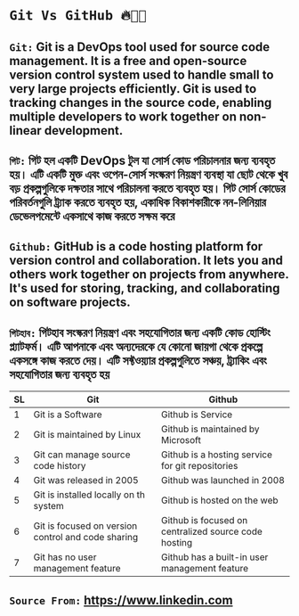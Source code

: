 # `Git Vs GitHub 🔥📑📌`

## `Git:` Git is a DevOps tool used for source code management. It is a free and open-source version control system used to handle small to very large projects efficiently. Git is used to tracking changes in the source code, enabling multiple developers to work together on non-linear development.

## `গিট:` গিট হল একটি DevOps টুল যা সোর্স কোড পরিচালনার জন্য ব্যবহৃত হয়। এটি একটি মুক্ত এবং ওপেন-সোর্স সংস্করণ নিয়ন্ত্রণ ব্যবস্থা যা ছোট থেকে খুব বড় প্রকল্পগুলিকে দক্ষতার সাথে পরিচালনা করতে ব্যবহৃত হয়। গিট সোর্স কোডের পরিবর্তনগুলি ট্র্যাক করতে ব্যবহৃত হয়, একাধিক বিকাশকারীকে নন-লিনিয়ার ডেভেলপমেন্টে একসাথে কাজ করতে সক্ষম করে

## `Github:` GitHub is a code hosting platform for version control and collaboration. It lets you and others work together on projects from anywhere. It's used for storing, tracking, and collaborating on software projects.

## `গিটহাব:` গিটহাব সংস্করণ নিয়ন্ত্রণ এবং সহযোগিতার জন্য একটি কোড হোস্টিং প্ল্যাটফর্ম। এটি আপনাকে এবং অন্যদেরকে যে কোনো জায়গা থেকে প্রকল্পে একসঙ্গে কাজ করতে দেয়। এটি সফ্টওয়্যার প্রকল্পগুলিতে সঞ্চয়, ট্র্যাকিং এবং সহযোগিতার জন্য ব্যবহৃত হয়

<table>
  <thead>
    <tr>
      <th>SL</th>
       <th>Git</th>
      <th>Github</th>
    </tr>
   </thead>
   <tbody>
     <tr>
       <td>1</td>
       <td>Git is a Software</td>
       <td>Github is Service</td>
     </tr>
     <tr>
       <td>2</td>
       <td>Git is maintained by Linux</td>
       <td>Github is maintained by Microsoft</td>
     </tr>
     <tr>
       <td>3</td>
       <td>Git can manage source code history</td>
       <td>Github is a hosting service for git repositories</td>
     </tr>
     <tr>
        <td>4</td>
       <td>Git was released in 2005</td>
       <td>Github was launched in 2008</td>
     </tr>
     <tr>
        <td>5</td>
       <td>Git is installed locally on th system</td>
       <td>Github is hosted on the web</td>
     </tr>
     <tr>
        <td>6</td>
       <td>Git is focused on version control and code sharing</td>
       <td>Github is focused on centralized source code hosting</td>
     </tr>
      <tr>
        <td>7</td>
       <td>Git has no user management feature</td>
       <td>Github has a built-in user management feature</td>
     </tr>
  </tbody>
</table>

## `Source From:` https://www.linkedin.com 
